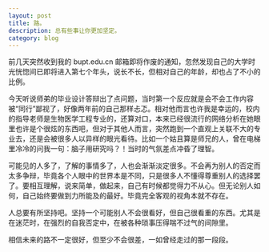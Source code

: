 ```yaml
---
layout: post
title: 路。
description: 总有些事让你更加坚定。
category: blog
---
```


前几天突然收到我的 bupt.edu.cn 邮箱即将作废的通知，忽然发现自己的大学时光恍惚间已即将进入第七个年头，说长不长，但相对自己的年龄，却也占了不小的比例。

今天听说师弟的毕业设计答辩出了点问题，当时第一个反应就是会不会工作内容被“同行”鄙视了，好像两年前的自己那样忐忑。相对他而言也许我是幸运的，校内的指导老师是生物医学工程专业的，还算对口，本来已经很流行的网络分析在她眼里也许是个很炫的东西吧，但对于其他人而言，突然跑到一个直观上关联不大的专业去，还是会被很多人以异样的眼光看待。比如一个姑且算是师兄的人，曾在电梯里冷冷的问我一句：脑子用研究吗？！当时的气氛差点冲昏了理智。

可能见的人多了，了解的事情多了，人也会渐渐淡定很多。不会再为别人的否定而太多争辩，毕竟各个人眼中的世界本是不同，只是很多人不懂得尊重别人的选择罢了。要相互理解，说来简单，做起来，自己有时候都觉得力不从心。但无论别人如何，自己始终要做到力所能及的最好。毕竟完全客观的视角本就不存在。

人总要有所坚持吧。坚持一个可能别人不会很看好，但自己很看重的东西。尤其是在迷茫时，在强烈的自我否定中，在被各种琐事压得喘不过气的间隙里。

相信未来的路不一定很好，但至少不会很差，一如曾经走过的那一段段。
